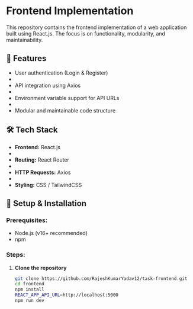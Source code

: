 # Frontend Implementation


This repository contains the frontend implementation of a web application built using React.js. 
The focus is on functionality, modularity, and maintainability.


## 🚀 Features

- User authentication (Login & Register)
- 
- API integration using Axios
- 
- Environment variable support for API URLs
- 
- Modular and maintainable code structure


## 🛠️ Tech Stack

- **Frontend:** React.js
- 
- **Routing:** React Router
- 
- **HTTP Requests:** Axios
- 
- **Styling:** CSS / TailwindCSS



## 🚀 Setup & Installation


### Prerequisites:
- Node.js (v16+ recommended)
- npm 


### Steps:


1. **Clone the repository**
   ```sh
   git clone https://github.com/RajeshKumarYadav12/task-frontend.git
   cd frontend
   npm install
   REACT_APP_API_URL=http://localhost:5000
   npm run dev




